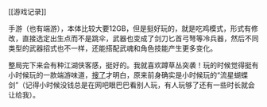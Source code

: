 [[游戏记录]]

手游（也有端游），本体比较大要12GB，但是挺好玩的，就是吃鸡模式，形式有修改，直接选定出生点而不是跳伞，武器也变成了剑刀匕首弓弩等冷兵器，然后不同类型的武器招式也不一样，还能搭配武魂和角色技能产生更多变化。

整局完下来会有种江湖侠客感，挺好的。我就喜欢蹲草丛突袭！玩的时候觉得挺有小时候玩的一款端游味道，[搜了](https://b23.tv/uM5H4Eq)才明白，原来前身确实是小时候玩的“流星蝴蝶剑”（记得小时候没钱总是在网吧眼巴巴看别人玩，有人玩够了还有一些时长就会让给我）。